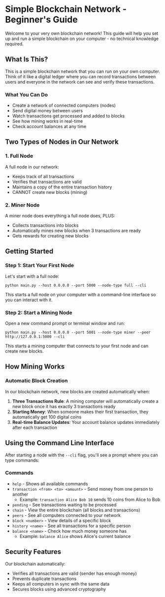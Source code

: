 # Simple Blockchain Network - Beginner's Guide

Welcome to your very own blockchain network! This guide will help you set up and run a simple blockchain on your computer - no technical knowledge required.

## What Is This?

This is a simple blockchain network that you can run on your own computer. Think of it like a digital ledger where you can record transactions between users and everyone in the network can see and verify these transactions.

### What You Can Do

- Create a network of connected computers (nodes)
- Send digital money between users
- Watch transactions get processed and added to blocks
- See how mining works in real-time
- Check account balances at any time

## Two Types of Nodes in Our Network

### 1. Full Node

A full node in our network:
- Keeps track of all transactions
- Verifies that transactions are valid
- Maintains a copy of the entire transaction history
- CANNOT create new blocks (mining)

### 2. Miner Node

A miner node does everything a full node does, PLUS:
- Collects transactions into blocks
- Automatically mines new blocks when 3 transactions are ready
- Gets rewards for creating new blocks

## Getting Started

### Step 1: Start Your First Node

Let's start with a full node:

```
python main.py --host 0.0.0.0 --port 5000 --node-type full --cli
```

This starts a full node on your computer with a command-line interface so you can interact with it.

### Step 2: Start a Mining Node

Open a new command prompt or terminal window and run:

```
python main.py --host 0.0.0.0 --port 5001 --node-type miner --peer http://127.0.0.1:5000 --cli
```

This starts a mining computer that connects to your first node and can create new blocks.

## How Mining Works

### Automatic Block Creation

In our blockchain network, new blocks are created automatically when:

1. **Three Transactions Rule**: A mining computer will automatically create a new block once it has exactly 3 transactions ready
2. **Starting Money**: When someone makes their first transaction, they automatically get 100 digital coins
3. **Real-time Balance Updates**: Your account balance updates immediately after each transaction

## Using the Command Line Interface

After starting a node with the `--cli` flag, you'll see a prompt where you can type commands:

### Commands

- `help` - Shows all available commands
- `transaction <from> <to> <amount>` - Send money from one person to another
  - Example: `transaction Alice Bob 10` sends 10 coins from Alice to Bob
- `pending` - See transactions waiting to be processed
- `chain` - View the entire blockchain (all blocks and transactions)
- `peers` - See all computers connected to your network
- `block <number>` - View details of a specific block
- `history <name>` - See all transactions for a specific person
- `balance <name>` - Check how much money someone has
  - Example: `balance Alice` shows Alice's current balance

## Security Features

Our blockchain automatically:
- Verifies all transactions are valid (sender has enough money)
- Prevents duplicate transactions
- Keeps all computers in sync with the same data
- Secures blocks using advanced cryptography
